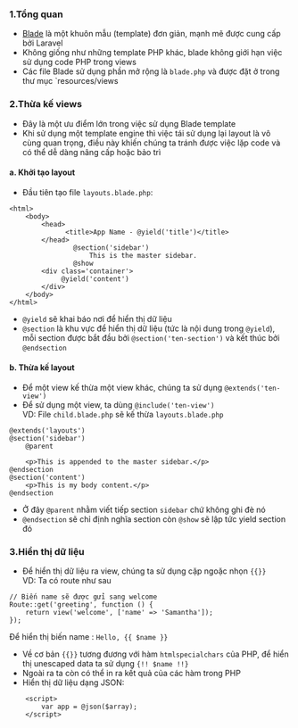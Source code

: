 ### 1.Tổng quan
* [Blade](https://laravel.com/docs/master/blade) là một khuôn mẫu (template) đơn giản, mạnh mẽ được cung cấp bởi Laravel
* Không giống như những template PHP khác, blade không giới hạn việc sử dụng code PHP trong views  
* Các file Blade sử dụng phần mở rộng là `blade.php` và được đặt ở trong thư mục `resources/views   
### 2.Thừa kế views  
* Đây là một ưu điểm lớn trong việc sử dụng Blade template  
* Khi sử dụng một template engine thì việc tái sử dụng lại layout là vô cùng quan trọng, điều này khiến chúng ta tránh được việc lặp code và có thể dễ dàng nâng cấp hoặc bảo trì
#### a. Khởi tạo layout
* Đầu tiên tạo file `layouts.blade.php`:  
```
<html>
    <body>
        <head>
              <title>App Name - @yield('title')</title>
        </head>
                @section('sidebar')
                    This is the master sidebar.
                @show
        <div class='container'>
             @yield('content')
        </div>
    </body>
</html>
```

* `@yield` sẽ khai báo nơi để hiển thị dữ liệu
* `@section` là khu vực để hiển thị dữ liệu (tức là nội dung trong `@yield`), mỗi section được bắt đầu bởi `@section('ten-section')` và kết thúc bởi `@endsection`   
#### b. Thừa kế layout  
* Để một view kế thừa một view khác, chúng ta sử dụng `@extends('ten-view')`  
* Để sử dụng một view, ta dùng `@include('ten-view')`  
VD: File `child.blade.php` sẽ kế thừa `layouts.blade.php`  
```
@extends('layouts')
@section('sidebar')
    @parent

    <p>This is appended to the master sidebar.</p>
@endsection  
@section('content')
    <p>This is my body content.</p>
@endsection
```
* Ở đây `@parent` nhằm viết tiếp section `sidebar` chứ không ghi đè nó
* `@endsection` sẽ chỉ định nghĩa section còn `@show` sẽ lập tức yield section đó
### 3.Hiển thị dữ liệu
* Để hiển thị dữ liệu ra view, chúng ta sử dụng cặp ngoặc nhọn `{{}}`  
VD: Ta có route như sau
```
// Biến name sẽ được gửi sang welcome
Route::get('greeting', function () {
    return view('welcome', ['name' => 'Samantha']);
});
```
Để hiển thị biến name : `Hello, {{ $name }}`
* Về cơ bản `{{}}` tương đương với hàm `htmlspecialchars` của PHP, để hiển thị unescaped data ta sử dụng
`{!! $name !!}`  
* Ngoài ra ta còn có thể in ra kết quả của các hàm trong PHP
* Hiển thị dữ liệu dạng JSON:  
```
    <script>
        var app = @json($array);
    </script>
```